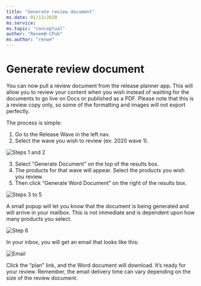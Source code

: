 ```yaml
---
title: "Generate review document"
ms.date: 01/13/2020
ms.service: 
ms.topic: "conceptual"
author: "ReneeW-CPub"
ms.author: "renwe"
---
```

# Generate review document

You can now pull a review document from the release planner app. This will allow you to review your content when you wish instead of waiiting for the documents to go live on Docs or published as a PDF. Please note that this is a review copy only, so some of the formatting and images will not export perfectly. 

The process is simple:
1.	Go to the Release Wave in the left nav.
2.	Select the wave you wish to review (ex: 2020 wave 1).

![Steps 1 and 2](/media/steps-1-2.png "Steps 1 and 2")

3.	Select “Generate Document” on the top of the results box. 
4.	The products for that wave will appear. Select the products you wish you review.
5.	Then click “Generate Word Document” on the right of the results box.  

![Steps 3 to 5](/media/Steps-3-5.jpg "Steps 3 to 5")

A small popup will let you know that the document is being generated and will arrive in your mailbox. This is not immediate and is dependent upon how many products you select. 

![Step 6](/media/Step-6.jpg "Step 6")

In your inbox, you will get an email that looks like this: 

![Email](/media/Email.JPG "Email")

Click the “plan” link, and the Word document will download. It’s ready for your review. Remember, the email delivery time can vary depending on the size of the review document. 
